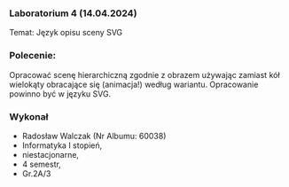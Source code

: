 ### Laboratorium 4 (14.04.2024)

Temat: Język opisu sceny SVG

### Polecenie:

Opracować scenę hierarchiczną zgodnie z obrazem używając zamiast kół wielokąty obracające się (animacja!) według wariantu. Opracowanie powinno być w języku SVG.

### Wykonał

-   Radosław Walczak (Nr Albumu: 60038)
-   Informatyka I stopień,
-   niestacjonarne,
-   4 semestr,
-   Gr.2A/3
